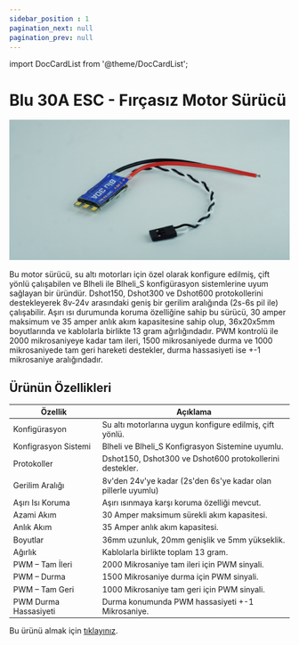 ```yaml
---
sidebar_position : 1
pagination_next: null
pagination_prev: null
---
```


import DocCardList from '@theme/DocCardList';

# Blu 30A ESC - Fırçasız Motor Sürücü

![Blu Esc](./image/escblu.jpg)

Bu motor sürücü, su altı motorları için özel olarak konfigure edilmiş, çift yönlü çalışabilen ve Blheli ile Blheli_S konfigürasyon sistemlerine uyum sağlayan bir üründür. Dshot150, Dshot300 ve Dshot600 protokollerini destekleyerek 8v-24v arasındaki geniş bir gerilim aralığında (2s-6s pil ile) çalışabilir. Aşırı ısı durumunda koruma özelliğine sahip bu sürücü, 30 amper maksimum ve 35 amper anlık akım kapasitesine sahip olup, 36x20x5mm boyutlarında ve kablolarla birlikte 13 gram ağırlığındadır. PWM kontrolü ile 2000 mikrosaniyeye kadar tam ileri, 1500 mikrosaniyede durma ve 1000 mikrosaniyede tam geri hareketi destekler, durma hassasiyeti ise +-1 mikrosaniye aralığındadır. 

## Ürünün Özellikleri 


|Özellik                  | Açıklama                                                                                                                                                                                                                                   |
|----------------------------|--------------------------------------------------------------------------------------------------------------------------------------------------------------------------------------------------------------------------------------------|
|Konfigürasyon   |  Su altı motorlarına uygun konfigure edilmiş, çift yönlü.|
Konfigrasyon Sistemi | Blheli ve Blheli_S Konfigrasyon Sistemine uyumlu.|
|Protokoller| Dshot150, Dshot300 ve Dshot600 protokollerini destekler.|
|Gerilim Aralığı| 8v'den 24v'ye kadar (2s'den 6s'ye kadar olan pillerle uyumlu)|
|Aşırı Isı Koruma| Aşırı ısınmaya karşı koruma özelliği mevcut.|
|Azami Akım| 30 Amper maksimum sürekli akım kapasitesi.|
|Anlık Akım| 35 Amper anlık akım kapasitesi.
|  Boyutlar| 36mm uzunluk, 20mm genişlik ve 5mm yükseklik.|
|Ağırlık| Kablolarla birlikte toplam 13 gram.|
|PWM – Tam İleri| 2000 Mikrosaniye tam ileri için PWM sinyali.|
|PWM – Durma| 1500 Mikrosaniye durma için PWM sinyali.|
|PWM – Tam Geri| 1000 Mikrosaniye tam geri için PWM sinyali.|
|PWM Durma Hassasiyeti |Durma konumunda PWM hassasiyeti +-1 Mikrosaniye.|




Bu ürünü almak için [tıklayınız](https://degzrobotics.com/product/a30-esc-fircasiz-motor-surucu/). 

<DocCardList />